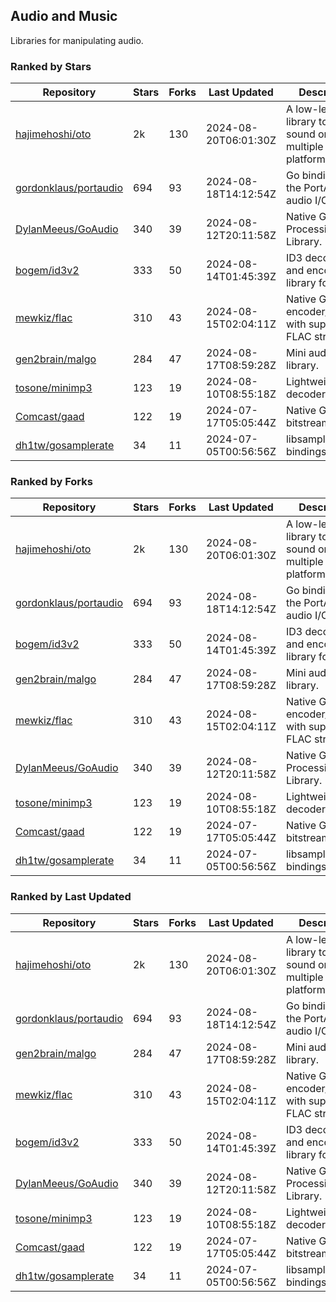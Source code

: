 ## Audio and Music

Libraries for manipulating audio.

### Ranked by Stars

| Repository | Stars | Forks | Last Updated | Description | 
|------------|-------|-------|--------------|-------------|
| [hajimehoshi/oto](https://github.com/hajimehoshi/oto) | 2k | 130 | 2024-08-20T06:01:30Z |  A low-level library to play sound on multiple platforms. |
| [gordonklaus/portaudio](https://github.com/gordonklaus/portaudio) | 694 | 93 | 2024-08-18T14:12:54Z |  Go bindings for the PortAudio audio I/O library. |
| [DylanMeeus/GoAudio](https://github.com/DylanMeeus/GoAudio) | 340 | 39 | 2024-08-12T20:11:58Z |  Native Go Audio Processing Library. |
| [bogem/id3v2](https://github.com/bogem/id3v2) | 333 | 50 | 2024-08-14T01:45:39Z |  ID3 decoding and encoding library for Go. |
| [mewkiz/flac](https://github.com/mewkiz/flac) | 310 | 43 | 2024-08-15T02:04:11Z |  Native Go FLAC encoder/decoder with support for FLAC streams. |
| [gen2brain/malgo](https://github.com/gen2brain/malgo) | 284 | 47 | 2024-08-17T08:59:28Z |  Mini audio library. |
| [tosone/minimp3](https://github.com/tosone/minimp3) | 123 | 19 | 2024-08-10T08:55:18Z |  Lightweight MP3 decoder library. |
| [Comcast/gaad](https://github.com/Comcast/gaad) | 122 | 19 | 2024-07-17T05:05:44Z |  Native Go AAC bitstream parser. |
| [dh1tw/gosamplerate](https://github.com/dh1tw/gosamplerate) | 34 | 11 | 2024-07-05T00:56:56Z |  libsamplerate bindings for go. |

### Ranked by Forks

| Repository | Stars | Forks | Last Updated | Description | 
|------------|-------|-------|--------------|-------------|
| [hajimehoshi/oto](https://github.com/hajimehoshi/oto) | 2k | 130 | 2024-08-20T06:01:30Z |  A low-level library to play sound on multiple platforms. |
| [gordonklaus/portaudio](https://github.com/gordonklaus/portaudio) | 694 | 93 | 2024-08-18T14:12:54Z |  Go bindings for the PortAudio audio I/O library. |
| [bogem/id3v2](https://github.com/bogem/id3v2) | 333 | 50 | 2024-08-14T01:45:39Z |  ID3 decoding and encoding library for Go. |
| [gen2brain/malgo](https://github.com/gen2brain/malgo) | 284 | 47 | 2024-08-17T08:59:28Z |  Mini audio library. |
| [mewkiz/flac](https://github.com/mewkiz/flac) | 310 | 43 | 2024-08-15T02:04:11Z |  Native Go FLAC encoder/decoder with support for FLAC streams. |
| [DylanMeeus/GoAudio](https://github.com/DylanMeeus/GoAudio) | 340 | 39 | 2024-08-12T20:11:58Z |  Native Go Audio Processing Library. |
| [tosone/minimp3](https://github.com/tosone/minimp3) | 123 | 19 | 2024-08-10T08:55:18Z |  Lightweight MP3 decoder library. |
| [Comcast/gaad](https://github.com/Comcast/gaad) | 122 | 19 | 2024-07-17T05:05:44Z |  Native Go AAC bitstream parser. |
| [dh1tw/gosamplerate](https://github.com/dh1tw/gosamplerate) | 34 | 11 | 2024-07-05T00:56:56Z |  libsamplerate bindings for go. |

### Ranked by Last Updated

| Repository | Stars | Forks | Last Updated | Description | 
|------------|-------|-------|--------------|-------------|
| [hajimehoshi/oto](https://github.com/hajimehoshi/oto) | 2k | 130 | 2024-08-20T06:01:30Z |  A low-level library to play sound on multiple platforms. |
| [gordonklaus/portaudio](https://github.com/gordonklaus/portaudio) | 694 | 93 | 2024-08-18T14:12:54Z |  Go bindings for the PortAudio audio I/O library. |
| [gen2brain/malgo](https://github.com/gen2brain/malgo) | 284 | 47 | 2024-08-17T08:59:28Z |  Mini audio library. |
| [mewkiz/flac](https://github.com/mewkiz/flac) | 310 | 43 | 2024-08-15T02:04:11Z |  Native Go FLAC encoder/decoder with support for FLAC streams. |
| [bogem/id3v2](https://github.com/bogem/id3v2) | 333 | 50 | 2024-08-14T01:45:39Z |  ID3 decoding and encoding library for Go. |
| [DylanMeeus/GoAudio](https://github.com/DylanMeeus/GoAudio) | 340 | 39 | 2024-08-12T20:11:58Z |  Native Go Audio Processing Library. |
| [tosone/minimp3](https://github.com/tosone/minimp3) | 123 | 19 | 2024-08-10T08:55:18Z |  Lightweight MP3 decoder library. |
| [Comcast/gaad](https://github.com/Comcast/gaad) | 122 | 19 | 2024-07-17T05:05:44Z |  Native Go AAC bitstream parser. |
| [dh1tw/gosamplerate](https://github.com/dh1tw/gosamplerate) | 34 | 11 | 2024-07-05T00:56:56Z |  libsamplerate bindings for go. |


